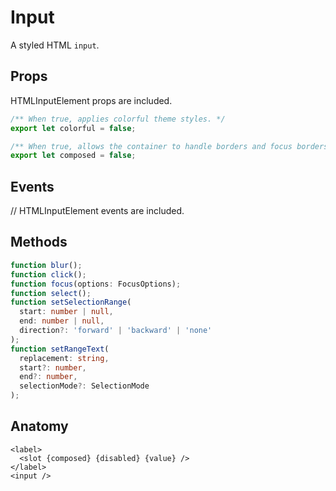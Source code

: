 <script>
    import Playground from './InputPlayground.svelte';
</script>

# Input

A styled HTML `input`.

## Props

HTMLInputElement props are included.

```ts
/** When true, applies colorful theme styles. */
export let colorful = false;

/** When true, allows the container to handle borders and focus borders.  */
export let composed = false;
```

## Events

// HTMLInputElement events are included.

## Methods

```ts
function blur();
function click();
function focus(options: FocusOptions);
function select();
function setSelectionRange(
  start: number | null,
  end: number | null,
  direction?: 'forward' | 'backward' | 'none'
);
function setRangeText(
  replacement: string,
  start?: number,
  end?: number,
  selectionMode?: SelectionMode
);
```

## Anatomy

```svelte
<label>
  <slot {composed} {disabled} {value} />
</label>
<input />
```

<Playground />
